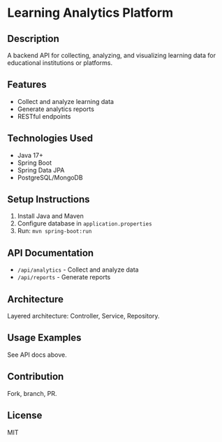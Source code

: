 # Learning Analytics Platform

## Description
A backend API for collecting, analyzing, and visualizing learning data for educational institutions or platforms.

## Features
- Collect and analyze learning data
- Generate analytics reports
- RESTful endpoints

## Technologies Used
- Java 17+
- Spring Boot
- Spring Data JPA
- PostgreSQL/MongoDB

## Setup Instructions
1. Install Java and Maven
2. Configure database in `application.properties`
3. Run: `mvn spring-boot:run`

## API Documentation
- `/api/analytics` - Collect and analyze data
- `/api/reports` - Generate reports

## Architecture
Layered architecture: Controller, Service, Repository.

## Usage Examples
See API docs above.

## Contribution
Fork, branch, PR.

## License
MIT
